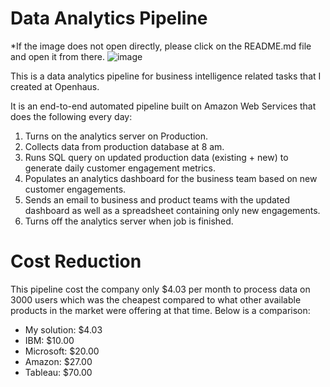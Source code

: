 # Data Analytics Pipeline

*If the image does not open directly, please click on the README.md file and open it from there.
![image](https://github.com/dg1223/data-analytics-pipeline/assets/4992116/2ed2c2cb-d545-4747-98cc-8f7478b4f9e0)

This is a data analytics pipeline for business intelligence related tasks that I created at Openhaus.

It is an end-to-end automated pipeline built on Amazon Web Services that does the following every day:
1.  Turns on the analytics server on Production.
2.  Collects data from production database at 8 am.
3.  Runs SQL query on updated production data (existing + new) to generate daily customer engagement metrics.
4.  Populates an analytics dashboard for the business team based on new customer engagements.
5.  Sends an email to business and product teams with the updated dashboard as well as a spreadsheet containing only new engagements.
6.  Turns off the analytics server when job is finished.

# Cost Reduction
This pipeline cost the company only $4.03 per month to process data on 3000 users which was the cheapest compared to what other available products in the market were offering at that time.
Below is a comparison:
- My solution: $4.03
- IBM: $10.00
- Microsoft: $20.00
- Amazon: $27.00
- Tableau: $70.00

